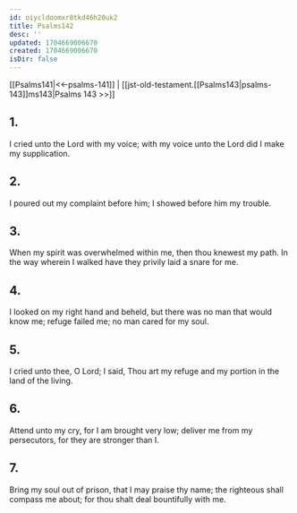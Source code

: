 ```yaml
---
id: oiycldoomxr8tkd46h20uk2
title: Psalms142
desc: ''
updated: 1704669006670
created: 1704669006670
isDir: false
---
```

[[Psalms141|<<-psalms-141]] | [[jst-old-testament.[[Psalms143|psalms-143]]ms143|Psalms 143 >>]]
## 1.
I cried unto the Lord with my voice; with my voice unto the Lord did I make my supplication.
## 2.
I poured out my complaint before him; I showed before him my trouble.
## 3.
When my spirit was overwhelmed within me, then thou knewest my path. In the way wherein I walked have they privily laid a snare for me.
## 4.
I looked on my right hand and beheld, but there was no man that would know me; refuge failed me; no man cared for my soul.
## 5.
I cried unto thee, O Lord; I said, Thou art my refuge and my portion in the land of the living.
## 6.
Attend unto my cry, for I am brought very low; deliver me from my persecutors, for they are stronger than I.
## 7.
Bring my soul out of prison, that I may praise thy name; the righteous shall compass me about; for thou shalt deal bountifully with me.

